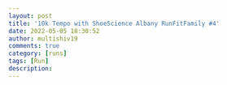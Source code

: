 ```yaml
---
layout: post
title: '10k Tempo with ShoeScience Albany RunFitFamily #4'
date: 2022-05-05 18:30:52
author: multishiv19
comments: true
category: [runs]
tags: [Run]
description: 
---
```


<div width='100%' class='strava-embed-placeholder' data-embed-type='activity' data-embed-id='7090649669'></div>
<script src='https://strava-embeds.com/embed.js'></script>
